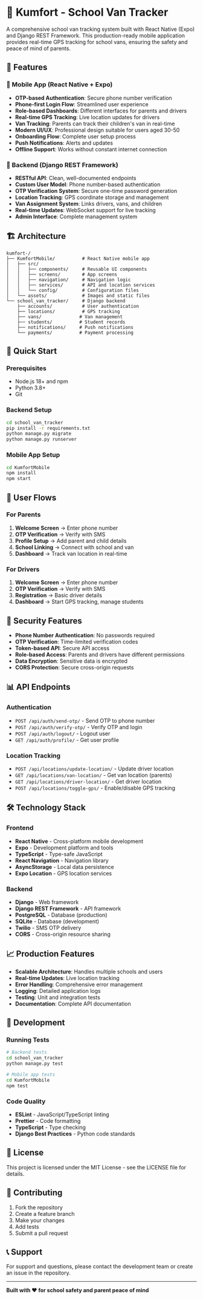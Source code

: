 # 🚐 Kumfort - School Van Tracker

A comprehensive school van tracking system built with React Native (Expo) and Django REST Framework. This production-ready mobile application provides real-time GPS tracking for school vans, ensuring the safety and peace of mind of parents.

## 🌟 Features

### 📱 Mobile App (React Native + Expo)
- **OTP-based Authentication**: Secure phone number verification
- **Phone-first Login Flow**: Streamlined user experience
- **Role-based Dashboards**: Different interfaces for parents and drivers
- **Real-time GPS Tracking**: Live location updates for drivers
- **Van Tracking**: Parents can track their children's van in real-time
- **Modern UI/UX**: Professional design suitable for users aged 30-50
- **Onboarding Flow**: Complete user setup process
- **Push Notifications**: Alerts and updates
- **Offline Support**: Works without constant internet connection

### 🔧 Backend (Django REST Framework)
- **RESTful API**: Clean, well-documented endpoints
- **Custom User Model**: Phone number-based authentication
- **OTP Verification System**: Secure one-time password generation
- **Location Tracking**: GPS coordinate storage and management
- **Van Assignment System**: Links drivers, vans, and children
- **Real-time Updates**: WebSocket support for live tracking
- **Admin Interface**: Complete management system

## 🏗️ Architecture

```
kumfort-/
├── KumfortMobile/          # React Native mobile app
│   ├── src/
│   │   ├── components/     # Reusable UI components
│   │   ├── screens/        # App screens
│   │   ├── navigation/     # Navigation logic
│   │   ├── services/       # API and location services
│   │   └── config/         # Configuration files
│   └── assets/             # Images and static files
└── school_van_tracker/     # Django backend
    ├── accounts/           # User authentication
    ├── locations/          # GPS tracking
    ├── vans/              # Van management
    ├── students/          # Student records
    ├── notifications/     # Push notifications
    └── payments/          # Payment processing
```

## 🚀 Quick Start

### Prerequisites
- Node.js 18+ and npm
- Python 3.8+
- Git

### Backend Setup
```bash
cd school_van_tracker
pip install -r requirements.txt
python manage.py migrate
python manage.py runserver
```

### Mobile App Setup
```bash
cd KumfortMobile
npm install
npm start
```

## 📱 User Flows

### For Parents
1. **Welcome Screen** → Enter phone number
2. **OTP Verification** → Verify with SMS
3. **Profile Setup** → Add parent and child details
4. **School Linking** → Connect with school and van
5. **Dashboard** → Track van location in real-time

### For Drivers
1. **Welcome Screen** → Enter phone number
2. **OTP Verification** → Verify with SMS
3. **Registration** → Basic driver details
4. **Dashboard** → Start GPS tracking, manage students

## 🔐 Security Features

- **Phone Number Authentication**: No passwords required
- **OTP Verification**: Time-limited verification codes
- **Token-based API**: Secure API access
- **Role-based Access**: Parents and drivers have different permissions
- **Data Encryption**: Sensitive data is encrypted
- **CORS Protection**: Secure cross-origin requests

## 📊 API Endpoints

### Authentication
- `POST /api/auth/send-otp/` - Send OTP to phone number
- `POST /api/auth/verify-otp/` - Verify OTP and login
- `POST /api/auth/logout/` - Logout user
- `GET /api/auth/profile/` - Get user profile

### Location Tracking
- `POST /api/locations/update-location/` - Update driver location
- `GET /api/locations/van-location/` - Get van location (parents)
- `GET /api/locations/driver-location/` - Get driver location
- `POST /api/locations/toggle-gps/` - Enable/disable GPS tracking

## 🛠️ Technology Stack

### Frontend
- **React Native** - Cross-platform mobile development
- **Expo** - Development platform and tools
- **TypeScript** - Type-safe JavaScript
- **React Navigation** - Navigation library
- **AsyncStorage** - Local data persistence
- **Expo Location** - GPS location services

### Backend
- **Django** - Web framework
- **Django REST Framework** - API framework
- **PostgreSQL** - Database (production)
- **SQLite** - Database (development)
- **Twilio** - SMS OTP delivery
- **CORS** - Cross-origin resource sharing

## 📈 Production Features

- **Scalable Architecture**: Handles multiple schools and users
- **Real-time Updates**: Live location tracking
- **Error Handling**: Comprehensive error management
- **Logging**: Detailed application logs
- **Testing**: Unit and integration tests
- **Documentation**: Complete API documentation

## 🔧 Development

### Running Tests
```bash
# Backend tests
cd school_van_tracker
python manage.py test

# Mobile app tests
cd KumfortMobile
npm test
```

### Code Quality
- **ESLint** - JavaScript/TypeScript linting
- **Prettier** - Code formatting
- **TypeScript** - Type checking
- **Django Best Practices** - Python code standards

## 📝 License

This project is licensed under the MIT License - see the LICENSE file for details.

## 🤝 Contributing

1. Fork the repository
2. Create a feature branch
3. Make your changes
4. Add tests
5. Submit a pull request

## 📞 Support

For support and questions, please contact the development team or create an issue in the repository.

---

**Built with ❤️ for school safety and parent peace of mind**
